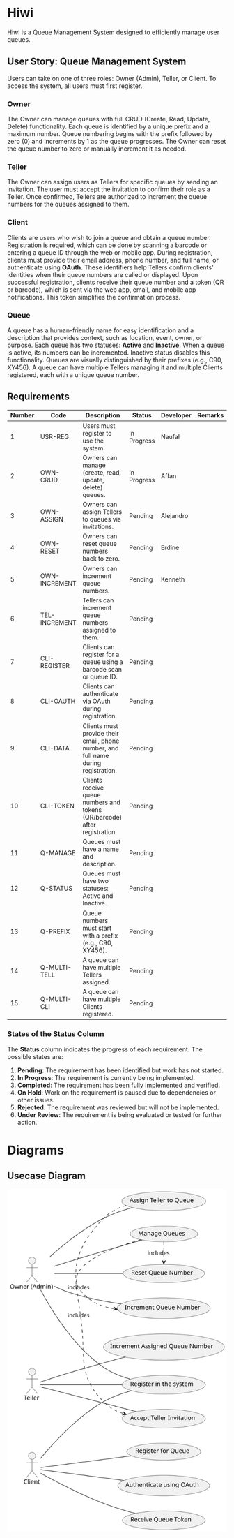 # Hiwi
Hiwi is a Queue Management System designed to efficiently manage user queues.

## User Story: Queue Management System

Users can take on one of three roles: Owner (Admin), Teller, or Client. To access the system, all users must first register.

### Owner
The Owner can manage queues with full CRUD (Create, Read, Update, Delete) functionality. Each queue is identified by a unique prefix and a maximum number. Queue numbering begins with the prefix followed by zero (0) and increments by 1 as the queue progresses. The Owner can reset the queue number to zero or manually increment it as needed.

### Teller
The Owner can assign users as Tellers for specific queues by sending an invitation. The user must accept the invitation to confirm their role as a Teller. Once confirmed, Tellers are authorized to increment the queue numbers for the queues assigned to them.

### Client
Clients are users who wish to join a queue and obtain a queue number. Registration is required, which can be done by scanning a barcode or entering a queue ID through the web or mobile app. During registration, clients must provide their email address, phone number, and full name, or authenticate using **OAuth**. These identifiers help Tellers confirm clients' identities when their queue numbers are called or displayed. Upon successful registration, clients receive their queue number and a token (QR or barcode), which is sent via the web app, email, and mobile app notifications. This token simplifies the confirmation process.

### Queue
A queue has a human-friendly name for easy identification and a description that provides context, such as location, event, owner, or purpose. Each queue has two statuses: **Active** and **Inactive**. When a queue is active, its numbers can be incremented. Inactive status disables this functionality. Queues are visually distinguished by their prefixes (e.g., C90, XY456). A queue can have multiple Tellers managing it and multiple Clients registered, each with a unique queue number.

## Requirements

| Number | Code          | Description                                                                 | Status      | Developer | Remarks |
|--------|---------------|-----------------------------------------------------------------------------|-------------|-----------|---------|
| 1      | USR-REG       | Users must register to use the system.                                     | In Progress    | Naufal          |         |
| 2      | OWN-CRUD      | Owners can manage (create, read, update, delete) queues.                   | In Progress     | Affan         |         |
| 3      | OWN-ASSIGN    | Owners can assign Tellers to queues via invitations.                       | Pending     |  Alejandro        |         |
| 4      | OWN-RESET     | Owners can reset queue numbers back to zero.                               | Pending     |    Erdine       |         |
| 5      | OWN-INCREMENT | Owners can increment queue numbers.                                        | Pending     | Kenneth          |         |
| 6      | TEL-INCREMENT | Tellers can increment queue numbers assigned to them.                      | Pending     |           |         |
| 7      | CLI-REGISTER  | Clients can register for a queue using a barcode scan or queue ID.         | Pending     |           |         |
| 8      | CLI-OAUTH     | Clients can authenticate via OAuth during registration.                    | Pending     |           |         |
| 9      | CLI-DATA      | Clients must provide their email, phone number, and full name during registration. | Pending     |           |         |
| 10     | CLI-TOKEN     | Clients receive queue numbers and tokens (QR/barcode) after registration.  | Pending     |           |         |
| 11     | Q-MANAGE      | Queues must have a name and description.                                   | Pending     |           |         |
| 12     | Q-STATUS      | Queues must have two statuses: Active and Inactive.                        | Pending     |           |         |
| 13     | Q-PREFIX      | Queue numbers must start with a prefix (e.g., C90, XY456).                 | Pending     |           |         |
| 14     | Q-MULTI-TELL  | A queue can have multiple Tellers assigned.                                | Pending     |           |         |
| 15     | Q-MULTI-CLI   | A queue can have multiple Clients registered.                              | Pending     |           |         |

### States of the Status Column

The **Status** column indicates the progress of each requirement. The possible states are:

1. **Pending**: The requirement has been identified but work has not started.
2. **In Progress**: The requirement is currently being implemented.
3. **Completed**: The requirement has been fully implemented and verified.
4. **On Hold**: Work on the requirement is paused due to dependencies or other issues.
5. **Rejected**: The requirement was reviewed but will not be implemented.
6. **Under Review**: The requirement is being evaluated or tested for further action.

# Diagrams
## Usecase Diagram
![usecase diagram](out/doc/usecase.svg)

<!-- ## Activity Diagram
![activity diagram](doc/out/activity/activity.svg)

## Sequence Diagram
![sequence diagram](doc/out/sequence/sequence.svg)

## Class Diagram
![class diagram](doc/out/class/class.svg)

## Entity Diagram 
![entity diagram](doc/out/entity/entity.svg) -->
